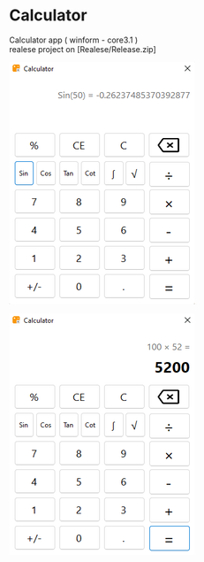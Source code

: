 # Calculator
Calculator app ( winform - core3.1 )
<br/>
realese project on [Realese/Release.zip]

![GitHub Logo](https://github.com/behnamasaei/Calculator/blob/master/Calculator/Screenshot%20(64).png)

![GitHub Logo](https://github.com/behnamasaei/Calculator/blob/master/Calculator/Screenshot%20(65).png)
